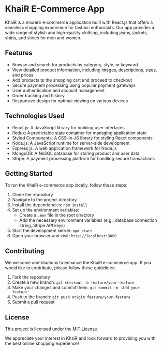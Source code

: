 # KhaiR E-Commerce App

KhaiR is a modern e-commerce application built with React.js that offers a seamless shopping experience for fashion enthusiasts. Our app provides a wide range of stylish and high-quality clothing, including jeans, jackets, shirts, and shoes for men and women.

## Features

- Browse and search for products by category, style, or keyword
- View detailed product information, including images, descriptions, sizes, and prices
- Add products to the shopping cart and proceed to checkout
- Secure payment processing using popular payment gateways
- User authentication and account management
- Order tracking and history
- Responsive design for optimal viewing on various devices

## Technologies Used

- React.js: A JavaScript library for building user interfaces
- Redux: A predictable state container for managing application state
- Styled Components: A CSS-in-JS library for styling React components
- Node.js: A JavaScript runtime for server-side development
- Express.js: A web application framework for Node.js
- MongoDB: A NoSQL database for storing product and user data
- Stripe: A payment processing platform for handling secure transactions

## Getting Started

To run the KhaiR e-commerce app locally, follow these steps:

1. Clone the repository
2. Navigate to the project directory
3. Install the dependencies: `npm install`
4. Set up the environment variables:
   - Create a `.env` file in the root directory
   - Add the necessary environment variables (e.g., database connection string, Stripe API keys)
5. Start the development server: `npm start`
6. Open your browser and visit: `http://localhost:3000`

## Contributing

We welcome contributions to enhance the KhaiR e-commerce app. If you would like to contribute, please follow these guidelines:

1. Fork the repository
2. Create a new branch: `git checkout -b feature/your-feature`
3. Make your changes and commit them: `git commit -m 'Add your feature'`
4. Push to the branch: `git push origin feature/your-feature`
5. Submit a pull request

## License

This project is licensed under the [MIT License](LICENSE).

We appreciate your interest in KhaiR and look forward to providing you with the best online shopping experience!
